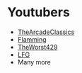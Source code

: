 # Youtubers

- [TheArcadeClassics](https://www.youtube.com/user/TheArcadeClassics/videos)
- [Flamming](https://www.youtube.com/channel/UCU_56VxMd09B6PlokdSInmA/videos)
- [TheWorst429](https://www.youtube.com/channel/UC3XzTvIXQV3lEkekviobeuQ/videos)
- [LFG](https://www.youtube.com/playlist?list=PL7HGclqINmFXw4iooEfZ97624-GtorByK)
- Many more
